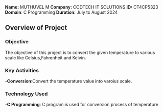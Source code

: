 **Name:** MUTHUVEL M
**Company:** CODTECH IT SOLUTIONS
**ID:** CT4CP5323
**Domain**: C Programming
**Duration**: July to August 2024


## Overview of Project

### Objective
The objective of this project is to convert the given temperature to various scale like Celsius,Fahrenheit and Kelvin.

### Key Activities
-**Conversion**:Convert the temperature value into varoius scale.

### Technology Used
-**C Programming**: C program is used for conversion process of temperature
